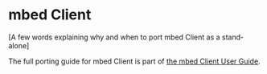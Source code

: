 # mbed Client

[A few words explaining why and when to port mbed Client as a stand-alone]

The full porting guide for mbed Client is part of [the mbed Client User Guide](https://docs.mbed.com/docs/mbed-client-guide/en/latest/porting-guide/).
